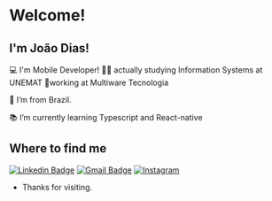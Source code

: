 
# Welcome!

## I'm João Dias!
:computer: I'm Mobile Developer!
🧑‍🎓 actually studying Information Systems at UNEMAT
📱working at Multiware Tecnologia

:house_with_garden: I’m from Brazil.

:books: I’m currently learning Typescript and React-native

## Where to find me
<a href="https://www.linkedin.com/in/jo%C3%A3o-victor-8094481ba/">![Linkedin Badge](https://img.shields.io/badge/LinkedIn-0077B5?style=for-the-badge&logo=linkedin&logoColor=white)</a>
<a href="mailto:jvdramos15@gmail.com">![Gmail Badge](https://img.shields.io/badge/Gmail-D14836?style=for-the-badge&logo=gmail&logoColor=white&link=mailto:jvdramos15@gmail.com)</a>
<a href="https://www.instagram.com/joaodias-rms">![Instagram](https://img.shields.io/badge/Instagram-E4405F?style=for-the-badge&logo=instagram&logoColor=white&link=https://wwww.instagram.com/joaodias_rms)</a>

- Thanks for visiting.
